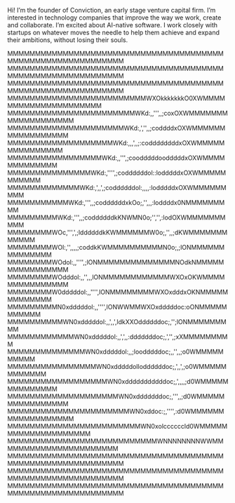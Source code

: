 Hi! I’m the founder of Conviction, an early stage venture capital firm. I’m interested in technology companies that improve the way we work, create and collaborate. I’m excited about AI-native software. I work closely with startups on whatever moves the needle to help them achieve and expand their ambitions, without losing their souls.

MMMMMMMMMMMMMMMMMMMMMMMMMMMMMMMMMMMMMMMMMMMMMMMMMMMMMMMMMMMM
MMMMMMMMMMMMMMMMMMMMMMMMMMMMMMMMMMMMMMMMMMMMMMMMMMMMMMMMMMMM
MMMMMMMMMMMMMMMMMMMMMMMMMMMMMMMMMMMMMMMMMMMMMMMMMMMMMMMMMMMM
MMMMMMMMMMMMMMMMMMMMMMMMMWXOkkkkkkkO0XWMMMMMMMMMMMMMMMMMMMMM
MMMMMMMMMMMMMMMMMMMMMMMWKd:,,''',,;coxOXWMMMMMMMMMMMMMMMMMMM
MMMMMMMMMMMMMMMMMMMMMWKd:,','',,;coddddxOXWMMMMMMMMMMMMMMMMM
MMMMMMMMMMMMMMMMMMMWKd:,,,',,;:coddddddddxOXWMMMMMMMMMMMMMMM
MMMMMMMMMMMMMMMMMWKd:,,''',;coodddddoodddddxOXWMMMMMMMMMMMMM
MMMMMMMMMMMMMMMWKd:,'''',;coddddddol::lodddddxOXWMMMMMMMMMMM
MMMMMMMMMMMMMWKd:,',,',;coddddddol:,,,,:lodddddxOXWMMMMMMMMM
MMMMMMMMMMMWKd:,''',,;coddddddxkOo;,'',,,:loddddx0NMMMMMMMMM
MMMMMMMMMWKd:,''',,;coddddddkKNWMN0o;'','',:lodOXWMMMMMMMMMM
MMMMMMMMWOc,''',',;lddddddkKWMMMMMMW0o;,'',,;dKWMMMMMMMMMMMM
MMMMMMMMWOl:,'',,,,;coddkKWMMMMMMMMMMN0o;,;lONMMMMMMMMMMMMMM
MMMMMMMMWOdol:,,'''',;lONMMMMMMMMMMMMMMNOdkNMMMMMMMMMMMMMMMM
MMMMMMMMWOdddol:,,'',,,lONMMMMMMMMMMMMWXOxOKWMMMMMMMMMMMMMMM
MMMMMMMMW0dddddol:,,'''',lONMMMMMMMMWXOxdddxOKNMMMMMMMMMMMMM
MMMMMMMMMN0xdddddol:,,'''',lONWWMMWXOxdddddoc:oONMMMMMMMMMMM
MMMMMMMMMMWN0xdddddol:,,',,',ldkXXOddddddoc;,'';lONMMMMMMMMM
MMMMMMMMMMMMWN0xdddddol:,,',',,:dddddddoc;,','',;xXMMMMMMMMM
MMMMMMMMMMMMMMWN0xdddddol:,,;loodddddoc;,,'',,;o0WMMMMMMMMMM
MMMMMMMMMMMMMMMMWN0xdddddolloddddddoc;,',,',;o0WMMMMMMMMMMMM
MMMMMMMMMMMMMMMMMMWN0xdddddddddddoc;,',,,,;d0WMMMMMMMMMMMMMM
MMMMMMMMMMMMMMMMMMMMWN0xdddddddoc;,''',,;d0WMMMMMMMMMMMMMMMM
MMMMMMMMMMMMMMMMMMMMMMWN0xddoc:;,'''',:d0WMMMMMMMMMMMMMMMMMM
MMMMMMMMMMMMMMMMMMMMMMMMWN0xolccccccld0WMMMMMMMMMMMMMMMMMMMM
MMMMMMMMMMMMMMMMMMMMMMMMMMMWNNNNNNNNWWMMMMMMMMMMMMMMMMMMMMMM
MMMMMMMMMMMMMMMMMMMMMMMMMMMMMMMMMMMMMMMMMMMMMMMMMMMMMMMMMMMM
MMMMMMMMMMMMMMMMMMMMMMMMMMMMMMMMMMMMMMMMMMMMMMMMMMMMMMMMMMMM
MMMMMMMMMMMMMMMMMMMMMMMMMMMMMMMMMMMMMMMMMMMMMMMMMMMMMMMMMMMM
